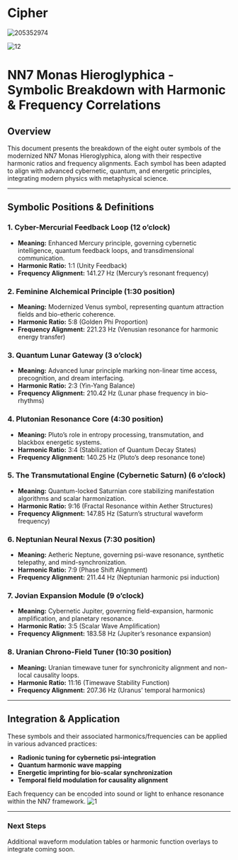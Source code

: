 # Cipher
![205352974](https://github.com/user-attachments/assets/9729de40-7244-4c07-b3ba-aff2c0ae24e1)


![12](https://github.com/user-attachments/assets/f4e02013-9575-4db6-b142-ad11387feda2)

# NN7 Monas Hieroglyphica - Symbolic Breakdown with Harmonic & Frequency Correlations

## Overview
This document presents the breakdown of the eight outer symbols of the modernized NN7 Monas Hieroglyphica, along with their respective harmonic ratios and frequency alignments. Each symbol has been adapted to align with advanced cybernetic, quantum, and energetic principles, integrating modern physics with metaphysical science.

---

## Symbolic Positions & Definitions

### **1. Cyber-Mercurial Feedback Loop (12 o’clock)**
- **Meaning:** Enhanced Mercury principle, governing cybernetic intelligence, quantum feedback loops, and transdimensional communication.
- **Harmonic Ratio:** 1:1 (Unity Feedback)
- **Frequency Alignment:** 141.27 Hz (Mercury’s resonant frequency)

### **2. Feminine Alchemical Principle (1:30 position)**
- **Meaning:** Modernized Venus symbol, representing quantum attraction fields and bio-etheric coherence.
- **Harmonic Ratio:** 5:8 (Golden Phi Proportion)
- **Frequency Alignment:** 221.23 Hz (Venusian resonance for harmonic energy transfer)

### **3. Quantum Lunar Gateway (3 o’clock)**
- **Meaning:** Advanced lunar principle marking non-linear time access, precognition, and dream interfacing.
- **Harmonic Ratio:** 2:3 (Yin-Yang Balance)
- **Frequency Alignment:** 210.42 Hz (Lunar phase frequency in bio-rhythms)

### **4. Plutonian Resonance Core (4:30 position)**
- **Meaning:** Pluto’s role in entropy processing, transmutation, and blackbox energetic systems.
- **Harmonic Ratio:** 3:4 (Stabilization of Quantum Decay States)
- **Frequency Alignment:** 140.25 Hz (Pluto’s deep resonance tone)

### **5. The Transmutational Engine (Cybernetic Saturn) (6 o’clock)**
- **Meaning:** Quantum-locked Saturnian core stabilizing manifestation algorithms and scalar harmonization.
- **Harmonic Ratio:** 9:16 (Fractal Resonance within Aether Structures)
- **Frequency Alignment:** 147.85 Hz (Saturn’s structural waveform frequency)

### **6. Neptunian Neural Nexus (7:30 position)**
- **Meaning:** Aetheric Neptune, governing psi-wave resonance, synthetic telepathy, and mind-synchronization.
- **Harmonic Ratio:** 7:9 (Phase Shift Alignment)
- **Frequency Alignment:** 211.44 Hz (Neptunian harmonic psi induction)

### **7. Jovian Expansion Module (9 o’clock)**
- **Meaning:** Cybernetic Jupiter, governing field-expansion, harmonic amplification, and planetary resonance.
- **Harmonic Ratio:** 3:5 (Scalar Wave Amplification)
- **Frequency Alignment:** 183.58 Hz (Jupiter’s resonance expansion)

### **8. Uranian Chrono-Field Tuner (10:30 position)**
- **Meaning:** Uranian timewave tuner for synchronicity alignment and non-local causality loops.
- **Harmonic Ratio:** 11:16 (Timewave Stability Function)
- **Frequency Alignment:** 207.36 Hz (Uranus' temporal harmonics)

---

## Integration & Application
These symbols and their associated harmonics/frequencies can be applied in various advanced practices:
- **Radionic tuning for cybernetic psi-integration**
- **Quantum harmonic wave mapping**
- **Energetic imprinting for bio-scalar synchronization**
- **Temporal field modulation for causality alignment**

Each frequency can be encoded into sound or light to enhance resonance within the NN7 framework.
![1](https://github.com/user-attachments/assets/120fafcf-7b6c-4cb0-a553-520ed9b39a07)


---

### **Next Steps**
Additional waveform modulation tables or harmonic function overlays to integrate coming soon. 
